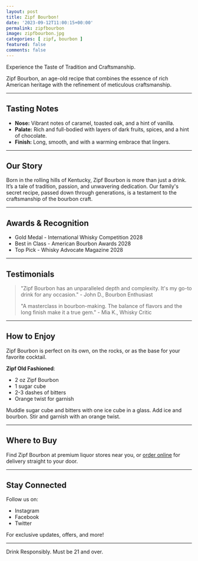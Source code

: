 ```yaml
---
layout: post
title: Zipf Bourbon!
date: '2023-09-12T11:00:15+00:00'
permalink: zipfbourbon
image: zipfbourbon.jpg
categories: [ zipf, bourbon ]
featured: false
comments: false 
---
```

Experience the Taste of Tradition and Craftsmanship.

Zipf Bourbon, an age-old recipe that combines the essence of rich American heritage with the refinement of meticulous craftsmanship.

---

## Tasting Notes

- **Nose:** Vibrant notes of caramel, toasted oak, and a hint of vanilla.
- **Palate:** Rich and full-bodied with layers of dark fruits, spices, and a hint of chocolate.
- **Finish:** Long, smooth, and with a warming embrace that lingers.

---

## Our Story

Born in the rolling hills of Kentucky, Zipf Bourbon is more than just a drink. It’s a tale of tradition, passion, and unwavering dedication. Our family's secret recipe, passed down through generations, is a testament to the craftsmanship of the bourbon craft.

---

## Awards & Recognition

- Gold Medal - International Whisky Competition 2028
- Best in Class - American Bourbon Awards 2028
- Top Pick - Whisky Advocate Magazine 2028

---

## Testimonials

> "Zipf Bourbon has an unparalleled depth and complexity. It's my go-to drink for any occasion." - John D., Bourbon Enthusiast
>
> "A masterclass in bourbon-making. The balance of flavors and the long finish make it a true gem." - Mia K., Whisky Critic

---

## How to Enjoy

Zipf Bourbon is perfect on its own, on the rocks, or as the base for your favorite cocktail.

**Zipf Old Fashioned**:
- 2 oz Zipf Bourbon
- 1 sugar cube
- 2-3 dashes of bitters
- Orange twist for garnish

Muddle sugar cube and bitters with one ice cube in a glass. Add ice and bourbon. Stir and garnish with an orange twist.

---

## Where to Buy

Find Zipf Bourbon at premium liquor stores near you, or [order online](#) for delivery straight to your door.

---

## Stay Connected

Follow us on:
- Instagram
- Facebook
- Twitter

For exclusive updates, offers, and more!

---

Drink Responsibly. Must be 21 and over.
